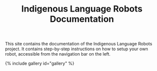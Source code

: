﻿---
title: "Indigenous Language Robots Documentation"
permalink: /
excerpt: "How to quickly install and setup an Indigenous Language Robot."
toc: false

gallery:
  - url: https://www.arc.gov.au/
    image_path: /ILR/assets/logos/ARC_stacked.svg
  - url: http://www.dynamicsoflanguage.edu.au/
    image_path: /ILR/assets/logos/coedl-stacked.svg
  - url: https://www.uq.edu.au/
    image_path: /ILR/assets/logos/uq-logo-stacked.svg
  - url: http://www.ngukurrlc.org.au/
    image_path: /ILR/assets/logos/nglc-logo-stacked.svg

---


This site contains the documentation of the Indigenous Language Robots project. It contains step-by-step instructions on how to setup your own robot, accessible from the navigation bar on the left.

{% include gallery id="gallery" %}
